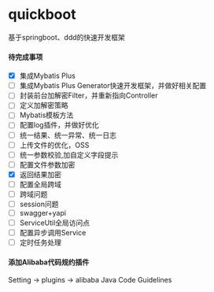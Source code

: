 # quickboot
基于springboot、ddd的快速开发框架


#### 待完成事项




- [x] 集成Mybatis Plus
- [ ] 集成Mybatis Plus Generator快速开发框架，并做好相关配置
- [ ] 封装前台加解密Filter，并重新指向Controller
- [ ] 定义加解密策略
- [ ] Mybatis模板方法
- [ ] 配置log插件，并做好优化
- [ ] 统一结果、统一异常、统一日志
- [ ] 上传文件的优化，OSS
- [ ] 统一参数校验,加自定义字段提示 
- [ ] 配置文件参数加密
- [x] 返回结果加密
- [ ] 配置全局跨域
- [ ] 跨域问题
- [ ] session问题
- [ ] swagger+yapi
- [ ] ServiceUtil全局访问点
- [ ] 配置异步调用Service
- [ ] 定时任务处理
 
#### 添加Alibaba代码规约插件
Setting -> plugins -> alibaba Java Code Guidelines
